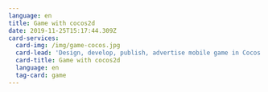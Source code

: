 ```yaml
---
language: en
title: Game with cocos2d
date: 2019-11-25T15:17:44.309Z
card-services:
  card-img: /img/game-cocos.jpg
  card-lead: 'Design, develop, publish, advertise mobile game in Cocos game engine.'
  card-title: Game with cocos2d
  language: en
  tag-card: game
---
```


